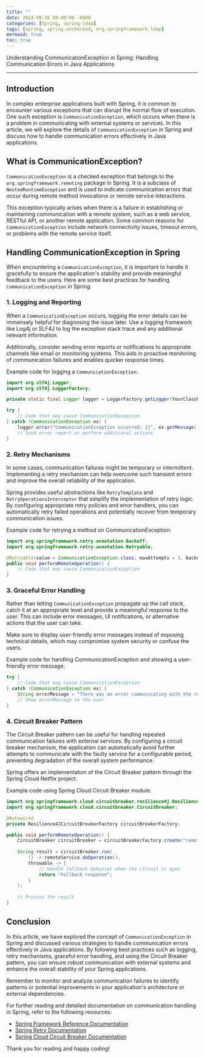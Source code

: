 ```yaml
---
title: ""
date: 2024-08-26 09:00:00 -0000
categories: [Spring, spring-ldap]
tags: [spring, spring-unchecked, org.springframework.ldap]
mermaid: true
toc: true
---
```



Understanding CommunicationException in Spring: Handling Communication Errors in Java Applications

---

## Introduction

In complex enterprise applications built with Spring, it is common to encounter various exceptions that can disrupt the normal flow of execution. One such exception is `CommunicationException`, which occurs when there is a problem in communicating with external systems or services. In this article, we will explore the details of `CommunicationException` in Spring and discuss how to handle communication errors effectively in Java applications.

## What is CommunicationException?

`CommunicationException` is a checked exception that belongs to the `org.springframework.remoting` package in Spring. It is a subclass of `NestedRuntimeException` and is used to indicate communication errors that occur during remote method invocations or remote service interactions.

This exception typically arises when there is a failure in establishing or maintaining communication with a remote system, such as a web service, RESTful API, or another remote application. Some common reasons for `CommunicationException` include network connectivity issues, timeout errors, or problems with the remote service itself.

## Handling CommunicationException in Spring

When encountering a `CommunicationException`, it is important to handle it gracefully to ensure the application's stability and provide meaningful feedback to the users. Here are some best practices for handling `CommunicationException` in Spring:

### 1. Logging and Reporting

When a `CommunicationException` occurs, logging the error details can be immensely helpful for diagnosing the issue later. Use a logging framework like Log4j or SLF4J to log the exception stack trace and any additional relevant information.

Additionally, consider sending error reports or notifications to appropriate channels like email or monitoring systems. This aids in proactive monitoring of communication failures and enables quicker response times.

Example code for logging a `CommunicationException`:

```java
import org.slf4j.Logger;
import org.slf4j.LoggerFactory;

private static final Logger logger = LoggerFactory.getLogger(YourClassName.class);

try {
    // Code that may cause CommunicationException
} catch (CommunicationException ex) {
    logger.error("CommunicationException occurred: {}", ex.getMessage(), ex);
    // Send error report or perform additional actions
}
```

### 2. Retry Mechanisms

In some cases, communication failures might be temporary or intermittent. Implementing a retry mechanism can help overcome such transient errors and improve the overall reliability of the application.

Spring provides useful abstractions like `RetryTemplate` and `RetryOperationsInterceptor` that simplify the implementation of retry logic. By configuring appropriate retry policies and error handlers, you can automatically retry failed operations and potentially recover from temporary communication issues.

Example code for retrying a method on CommunicationException:

```java
import org.springframework.retry.annotation.Backoff;
import org.springframework.retry.annotation.Retryable;

@Retryable(value = CommunicationException.class, maxAttempts = 3, backoff = @Backoff(delay = 1000))
public void performRemoteOperation() {
    // Code that may cause CommunicationException
}
```

### 3. Graceful Error Handling
Rather than letting `CommunicationException` propagate up the call stack, catch it at an appropriate level and provide a meaningful response to the user. This can include error messages, UI notifications, or alternative actions that the user can take.

Make sure to display user-friendly error messages instead of exposing technical details, which may compromise system security or confuse the users.

Example code for handling CommunicationException and showing a user-friendly error message:

```java
try {
    // Code that may cause CommunicationException
} catch (CommunicationException ex) {
    String errorMessage = "There was an error communicating with the remote service. Please try again later.";
    // Show errorMessage to the user
}
```

### 4. Circuit Breaker Pattern

The Circuit Breaker pattern can be useful for handling repeated communication failures with external services. By configuring a circuit breaker mechanism, the application can automatically avoid further attempts to communicate with the faulty service for a configurable period, preventing degradation of the overall system performance.

Spring offers an implementation of the Circuit Breaker pattern through the Spring Cloud Netflix project.

Example code using Spring Cloud Circuit Breaker module:

```java
import org.springframework.cloud.circuitbreaker.resilience4j.Resilience4JCircuitBreakerFactory;
import org.springframework.cloud.circuitbreaker.CircuitBreaker;

@Autowired
private Resilience4JCircuitBreakerFactory circuitBreakerFactory;

public void performRemoteOperation() {
    CircuitBreaker circuitBreaker = circuitBreakerFactory.create("remoteService");
  
    String result = circuitBreaker.run(
        () -> remoteService.doOperation(),
        throwable -> {
            // Handle fallback behavior when the circuit is open
            return "Fallback response";
        }
    );
  
    // Process the result
}
```

## Conclusion

In this article, we have explored the concept of `CommunicationException` in Spring and discussed various strategies to handle communication errors effectively in Java applications. By following best practices such as logging, retry mechanisms, graceful error handling, and using the Circuit Breaker pattern, you can ensure robust communication with external systems and enhance the overall stability of your Spring applications.

Remember to monitor and analyze communication failures to identify patterns or potential improvements in your application's architecture or external dependencies.

For further reading and detailed documentation on communication handling in Spring, refer to the following resources:

- [Spring Framework Reference Documentation](https://docs.spring.io/spring-framework/docs/current/reference/html/)
- [Spring Retry Documentation](https://docs.spring.io/spring-retry/docs/current/reference/html/)
- [Spring Cloud Circuit Breaker Documentation](https://docs.spring.io/spring-cloud-circuitbreaker/docs/current/reference/html/)

Thank you for reading and happy coding!
